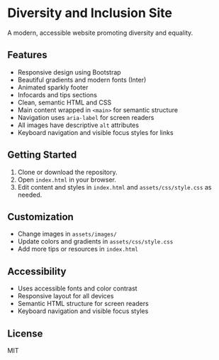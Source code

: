 # Diversity and Inclusion Site

A modern, accessible website promoting diversity and equality.

## Features
- Responsive design using Bootstrap
- Beautiful gradients and modern fonts (Inter)
- Animated sparkly footer
- Infocards and tips sections
- Clean, semantic HTML and CSS
- Main content wrapped in `<main>` for semantic structure
- Navigation uses `aria-label` for screen readers
- All images have descriptive `alt` attributes
- Keyboard navigation and visible focus styles for links

## Getting Started
1. Clone or download the repository.
2. Open `index.html` in your browser.
3. Edit content and styles in `index.html` and `assets/css/style.css` as needed.

## Customization
- Change images in `assets/images/`
- Update colors and gradients in `assets/css/style.css`
- Add more tips or resources in `index.html`

## Accessibility
- Uses accessible fonts and color contrast
- Responsive layout for all devices
- Semantic HTML structure for screen readers
- Keyboard navigation and visible focus styles

## License
MIT
